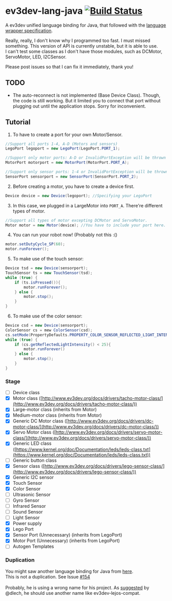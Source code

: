 # ev3dev-lang-java [![Build Status](https://travis-ci.org/mob41/ev3dev-lang-java.svg?branch=master)](https://travis-ci.org/mob41/ev3dev-lang-java)
A ev3dev unified language binding for Java, that followed with the [language wrapper specification](http://ev3dev-lang.readthedocs.org/en/latest/spec.html).

Really, really, I don't know why I programmed too fast. I must missed something. This version of API is currently unstable, but it is able to use.<br>
I can't test some classes as I don't have those modules, such as DCMotor, ServoMotor, LED, I2CSensor.

Please post issues so that I can fix it immediately, thank you!

## TODO
- The auto-reconnect is not implemented (Base Device Class). Though, the code is still working. But it limited you to connect that port without plugging out until the application stops. Sorry for inconvenient.

## Tutorial
1. To have to create a port for your own Motor/Sensor.
```java
//Support all ports 1-4, A-D (Motors and sensors)
LegoPort legoport = new LegoPort(LegoPort.PORT_1);

//Support only motor ports: A-D or InvalidPortException will be thrown
MotorPort motorport = new MotorPort(MotorPort.PORT_A);

//Support only sensor ports: 1-4 or InvalidPortException will be thrown
SensorPort sensorport = new SensorPort(SensorPort.PORT_2);
```

2. Before creating a motor, you have to create a device first.
```java
Device device = new Device(legoport); //Specifying your LegoPort
```

3. In this case, we plugged in a LargeMotor into ``PORT_A``. There're different types of motor.
```java
//Support all types of motor excepting DCMotor and ServoMotor.
Motor motor = new Motor(device); //You have to include your port here.
```

4. You can run your robot now! (Probably not this :()
```java
motor.setDutyCycle_SP(60);
motor.runForever();
```

5. To make use of the touch sensor:
```java
Device tsd = new Device(sensorport);
TouchSensor ts = new TouchSensor(tsd);
while (true) {
	if (ts.isPressed()){
		motor.runForever();
	} else {
		motor.stop();
	}
}
```

6. To make use of the color sensor:
```java
Device csd = new Device(sensorport);
ColorSensor cs = mew ColorSensor(csd);
cs.setMode(PropertyDefaults.PROPERTY_COLOR_SENSOR_REFLECTED_LIGHT_INTENSITY_REQUIRED_MODE);
while (true) {
	if (cs.getReflectedLightIntensity() < 25){
		motor.runForever()
	} else {
		motor.stop();
	}
}
```

### Stage
- [ ] Device class
- [x] Motor class ([http://www.ev3dev.org/docs/drivers/tacho-motor-class/](http://www.ev3dev.org/docs/drivers/tacho-motor-class/))
- [x] Large-motor class (inherits from Motor)
- [x] Medium-motor class (inherits from Motor)
- [x] Generic DC Motor class ([http://www.ev3dev.org/docs/drivers/dc-motor-class/](http://www.ev3dev.org/docs/drivers/dc-motor-class/))
- [x] Servo Motor class ([http://www.ev3dev.org/docs/drivers/servo-motor-class/](http://www.ev3dev.org/docs/drivers/servo-motor-class/))
- [x] Generic LED class ([https://www.kernel.org/doc/Documentation/leds/leds-class.txt](https://www.kernel.org/doc/Documentation/leds/leds-class.txt))
- [ ] Generic button class
- [x] Sensor class ([http://www.ev3dev.org/docs/drivers/lego-sensor-class/](http://www.ev3dev.org/docs/drivers/lego-sensor-class/))
- [x] Generic I2C sensor
- [x] Touch Sensor
- [x] Color Sensor
- [ ] Ultrasonic Sensor
- [ ] Gyro Sensor
- [ ] Infrared Sensor
- [ ] Sound Sensor
- [ ] Light Sensor
- [x] Power supply
- [x] Lego Port
- [x] Sensor Port (Unnecessary) (inherits from LegoPort)
- [x] Motor Port (Unnecessary) (inherits from LegoPort)
- [ ] Autogen Templates

### Duplication
You might saw another language binding for Java from [here](https://github.com/ev3dev-lang-java/ev3dev-lang-java).<br>
This is not a duplication. See Issue [#154](https://github.com/ev3dev/ev3dev-lang/issues/154#issuecomment-203562758)<br>
<br>
Probably, he is using a wrong name for his project. As [suggested](https://github.com/ev3dev/ev3dev-lang/issues/154#issuecomment-203538860) by @dlech, he should use another name like ev3dev-lejos-compat.
